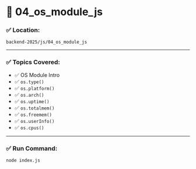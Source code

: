 # 📂 04_os_module_js

### ✅ Location:
`backend-2025/js/04_os_module_js`

---

### ✅ Topics Covered:

- ✅ OS Module Intro
- ✅ `os.type()`
- ✅ `os.platform()`
- ✅ `os.arch()`
- ✅ `os.uptime()`
- ✅ `os.totalmem()`
- ✅ `os.freemem()`
- ✅ `os.userInfo()`
- ✅ `os.cpus()`

---

### ✅ Run Command:

```bash
node index.js
